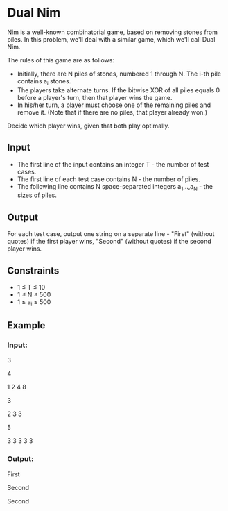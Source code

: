 # Dual Nim

Nim is a well-known combinatorial game, based on removing stones from piles. 
In this problem, we'll deal with a similar game, which we'll call Dual Nim. 

The rules of this game are as follows:

- Initially, there are N piles of stones, numbered 1 through N. The i-th pile contains a<sub>i</sub> stones.
- The players take alternate turns. If the bitwise XOR of all piles equals 0 before a player's turn, then that player wins the game.
- In his/her turn, a player must choose one of the remaining piles and remove it. (Note that if there are no piles, that player already won.)

Decide which player wins, given that both play optimally.

## Input

- The first line of the input contains an integer T - the number of test cases.
- The first line of each test case contains N - the number of piles.
- The following line contains N space-separated integers a<sub>1</sub>,..,a<sub>N</sub> - the sizes of piles.

## Output

For each test case, output one string on a separate line - "First" (without quotes) if the 
first player wins, "Second" (without quotes) if the second player wins.

## Constraints

- 1 ≤ T ≤ 10
- 1 ≤ N ≤ 500
- 1 ≤ a<sub>i</sub> ≤ 500

## Example

### Input:

3

4

1 2 4 8

3

2 3 3

5

3 3 3 3 3

### Output:

First

Second

Second
